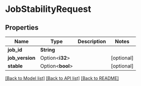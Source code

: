 # JobStabilityRequest

## Properties

Name | Type | Description | Notes
------------ | ------------- | ------------- | -------------
**job_id** | **String** |  | 
**job_version** | Option<**i32**> |  | [optional]
**stable** | Option<**bool**> |  | [optional]

[[Back to Model list]](../README.md#documentation-for-models) [[Back to API list]](../README.md#documentation-for-api-endpoints) [[Back to README]](../README.md)


